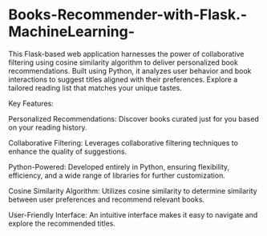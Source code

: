 # Books-Recommender-with-Flask.-MachineLearning-
This Flask-based web application harnesses the power of collaborative filtering using cosine similarity algorithm to deliver personalized book recommendations. Built using Python, it analyzes user behavior and book interactions to suggest titles aligned with their preferences. Explore a tailored reading list that matches your unique tastes.

Key Features:

Personalized Recommendations: Discover books curated just for you based on your reading history.

Collaborative Filtering: Leverages collaborative filtering techniques to enhance the quality of suggestions.

Python-Powered: Developed entirely in Python, ensuring flexibility, efficiency, and a wide range of libraries for further customization.

Cosine Similarity Algorithm: Utilizes cosine similarity to determine similarity between user preferences and recommend relevant books.

User-Friendly Interface: An intuitive interface makes it easy to navigate and explore the recommended titles.
